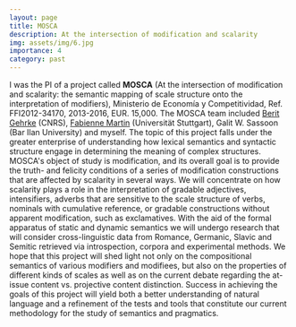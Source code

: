 ```yaml
---
layout: page
title: MOSCA
description: At the intersection of modification and scalarity
img: assets/img/6.jpg
importance: 4
category: past
---
```


I was the PI of a project called <strong>MOSCA</strong> (At the intersection of modification and scalarity: the semantic mapping of scale structure onto the interpretation of modifiers), Ministerio de Econom&iacute;a y Competitividad, Ref. FFI2012-34170, 2013-2016, EUR. 15,000. The MOSCA team included <a href="http://www.beritgehrke.com" target="_blank" class="normal2">Berit Gehrke</a> (CNRS), <a href="https://sites.google.com/view/fabienne-martin/home" target="_blank" class="normal2">Fabienne Martin</a> (Universit&auml;t Stuttgart), Galit W. Sassoon (Bar Ilan University) and myself. The topic of this project falls under the greater enterprise of understanding how lexical semantics and syntactic structure engage in determining the meaning of complex structures. MOSCA's object of study is modification, and its overall goal is to provide the truth- and felicity conditions of a series of modification constructions that are affected by scalarity in several ways. We will concentrate on how scalarity plays a role in the interpretation of gradable adjectives, intensifiers, adverbs that are sensitive to the scale structure of verbs, nominals with cumulative reference, or gradable constructions without apparent modification, such as exclamatives. With the aid of the formal apparatus of static and dynamic semantics we will undergo research that will consider cross-linguistic data from Romance, Germanic, Slavic and Semitic retrieved via introspection, corpora and experimental methods. We hope that this project will shed light not only on the compositional semantics of various modifiers and modifiees, but also on the properties of different kinds of scales as well as on the current debate regarding the at-issue content vs. projective content distinction. Success in achieving the goals of this project will yield both a better understanding of natural language and a refinement of the tests and tools that constitute our current methodology for the study of semantics and pragmatics.